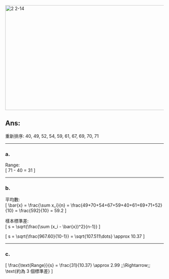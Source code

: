 
<img width="681" height="334" alt="2 2-14" src="https://github.com/user-attachments/assets/c81288de-3f32-4cc9-b156-73d20e0ec200" />

## Ans:

重新排序: 40, 49, 52, 54, 59, 61, 67, 69, 70, 71  

---

### a.
Range:  
\[
71 - 40 = 31
\]

---

### b.
平均數:  
\[
\bar{x} = \frac{\sum x_i}{n} = \frac{49+70+54+67+59+40+61+69+71+52}{10} = \frac{592}{10} = 59.2
\]

樣本標準差:  
\[
s = \sqrt{\frac{\sum (x_i - \bar{x})^2}{n-1}}
\]

\[
s = \sqrt{\frac{967.60}{10-1}} = \sqrt{107.511\dots} \approx 10.37
\]

---

### c.
\[
\frac{\text{Range}}{s} = \frac{31}{10.37} \approx 2.99 \;\;\Rightarrow\;\; \text{約為 3 個標準差}
\]
